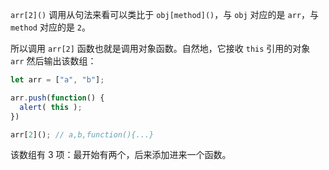 `arr[2]()` 调用从句法来看可以类比于 `obj[method]()`，与 `obj` 对应的是 `arr`，与 `method` 对应的是 `2`。

所以调用 `arr[2]` 函数也就是调用对象函数。自然地，它接收 `this` 引用的对象 `arr` 然后输出该数组：

```js
let arr = ["a", "b"];

arr.push(function() {
  alert( this );
})

arr[2](); // a,b,function(){...}
```

该数组有 3 项：最开始有两个，后来添加进来一个函数。
